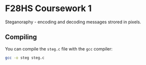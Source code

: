 # F28HS Coursework 1

Steganoraphy - encoding and decoding messages strored in pixels.

## Compiling

You can compile the `steg.c` file with the `gcc` compiler:

```bash
gcc -o steg steg.c

```

